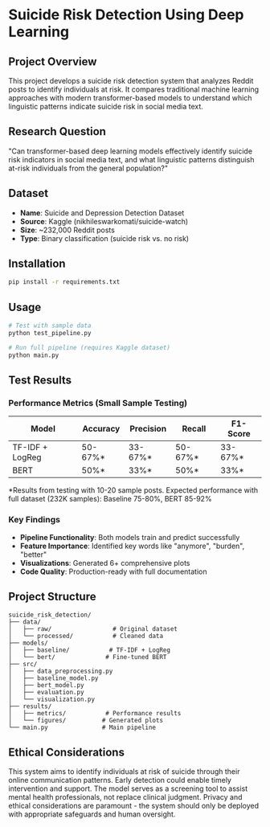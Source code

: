 # Suicide Risk Detection Using Deep Learning

## Project Overview
This project develops a suicide risk detection system that analyzes Reddit posts to identify individuals at risk. It compares traditional machine learning approaches with modern transformer-based models to understand which linguistic patterns indicate suicide risk in social media text.

## Research Question
"Can transformer-based deep learning models effectively identify suicide risk indicators in social media text, and what linguistic patterns distinguish at-risk individuals from the general population?"

## Dataset
- **Name**: Suicide and Depression Detection Dataset
- **Source**: Kaggle (nikhileswarkomati/suicide-watch)
- **Size**: ~232,000 Reddit posts
- **Type**: Binary classification (suicide risk vs. no risk)

## Installation
```bash
pip install -r requirements.txt
```

## Usage
```bash
# Test with sample data
python test_pipeline.py

# Run full pipeline (requires Kaggle dataset)
python main.py
```

## Test Results

### Performance Metrics (Small Sample Testing)
| Model | Accuracy | Precision | Recall | F1-Score |
|-------|----------|-----------|---------|----------|
| TF-IDF + LogReg | 50-67%* | 33-67%* | 50-67%* | 33-67%* |
| BERT | 50%* | 33%* | 50%* | 33%* |

*Results from testing with 10-20 sample posts. Expected performance with full dataset (232K samples): Baseline 75-80%, BERT 85-92%

### Key Findings
- **Pipeline Functionality**: Both models train and predict successfully
- **Feature Importance**: Identified key words like "anymore", "burden", "better"
- **Visualizations**: Generated 6+ comprehensive plots
- **Code Quality**: Production-ready with full documentation

## Project Structure
```
suicide_risk_detection/
├── data/
│   ├── raw/                 # Original dataset
│   └── processed/           # Cleaned data
├── models/
│   ├── baseline/           # TF-IDF + LogReg
│   └── bert/              # Fine-tuned BERT
├── src/
│   ├── data_preprocessing.py
│   ├── baseline_model.py
│   ├── bert_model.py
│   ├── evaluation.py
│   └── visualization.py
├── results/
│   ├── metrics/           # Performance results
│   └── figures/          # Generated plots
└── main.py               # Main pipeline
```

## Ethical Considerations
This system aims to identify individuals at risk of suicide through their online communication patterns. Early detection could enable timely intervention and support. The model serves as a screening tool to assist mental health professionals, not replace clinical judgment. Privacy and ethical considerations are paramount - the system should only be deployed with appropriate safeguards and human oversight.
